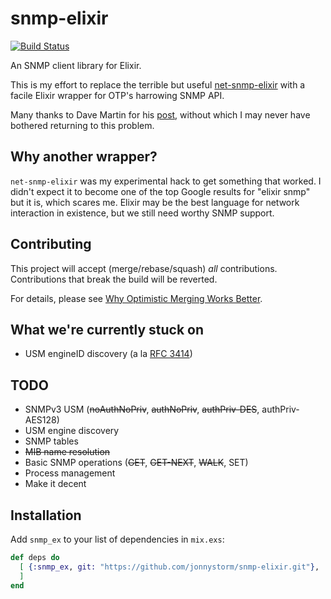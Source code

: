 # snmp-elixir

[![Build Status](https://gitlab.com/jonnystorm/snmp-elixir/badges/master/pipeline.svg)](https://gitlab.com/jonnystorm/snmp-elixir/commits/master)

An SNMP client library for Elixir.

This is my effort to replace the terrible but useful
[net-snmp-elixir](https://gitlab.com/jonnystorm/net-snmp-elixir) with a
facile Elixir wrapper for OTP's harrowing SNMP API.

Many thanks to Dave Martin for his
[post](https://groups.google.com/forum/#!topic/elixir-lang-talk/lGWGXFoUVvc),
without which I may never have bothered returning to this problem.

## Why another wrapper?

`net-snmp-elixir` was my experimental hack to get something that worked.
I didn't expect it to become one of the top Google results for "elixir snmp"
but it is, which scares me. Elixir may be the best language for network
interaction in existence, but we still need worthy SNMP support.

## Contributing

This project will accept (merge/rebase/squash) *all* contributions.
Contributions that break the build will be reverted.

For details, please see [Why Optimistic Merging Works Better](http://hintjens.com/blog:106).

## What we're currently stuck on

* USM engineID discovery (a la [RFC 3414](https://tools.ietf.org/html/rfc3414#section-4))

## TODO

* SNMPv3 USM (~~noAuthNoPriv~~, ~~authNoPriv~~, ~~authPriv-DES~~, authPriv-AES128)
* USM engine discovery
* SNMP tables
* ~~MIB name resolution~~
* Basic SNMP operations (~~GET~~, ~~GET-NEXT~~, ~~WALK~~, SET)
* Process management
* Make it decent

## Installation

Add `snmp_ex` to your list of dependencies in `mix.exs`:

```elixir
def deps do
  [ {:snmp_ex, git: "https://github.com/jonnystorm/snmp-elixir.git"},
  ]
end
```
